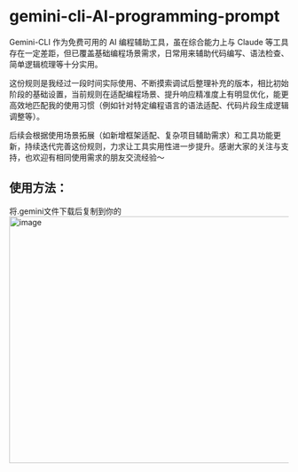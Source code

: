 # gemini-cli-AI-programming-prompt

Gemini-CLI 作为免费可用的 AI 编程辅助工具，虽在综合能力上与 Claude 等工具存在一定差距，但已覆盖基础编程场景需求，日常用来辅助代码编写、语法检查、简单逻辑梳理等十分实用。

这份规则是我经过一段时间实际使用、不断摸索调试后整理补充的版本，相比初始阶段的基础设置，当前规则在适配编程场景、提升响应精准度上有明显优化，能更高效地匹配我的使用习惯（例如针对特定编程语言的语法适配、代码片段生成逻辑调整等）。

后续会根据使用场景拓展（如新增框架适配、复杂项目辅助需求）和工具功能更新，持续迭代完善这份规则，力求让工具实用性进一步提升。感谢大家的关注与支持，也欢迎有相同使用需求的朋友交流经验～


## 使用方法：
  将.gemini文件下载后复制到你的<img width="1259" height="445" alt="image" src="https://github.com/user-attachments/assets/fd1119d8-349d-4d15-8ef9-7e0e74ab2007" />
